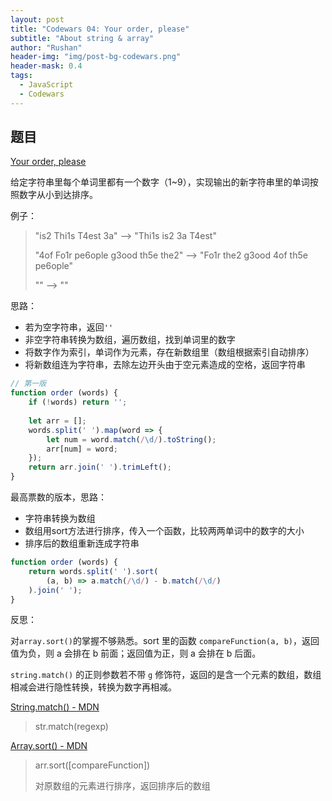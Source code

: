 ```yaml
---
layout: post
title: "Codewars 04: Your order, please"
subtitle: "About string & array"
author: "Rushan"
header-img: "img/post-bg-codewars.png"
header-mask: 0.4
tags:
  - JavaScript
  - Codewars
---
```


## 题目

[Your order, please](https://www.codewars.com/kata/your-order-please)

给定字符串里每个单词里都有一个数字（1~9），实现输出的新字符串里的单词按照数字从小到达排序。

例子：

> "is2 Thi1s T4est 3a"  -->  "Thi1s is2 3a T4est"
> 
> "4of Fo1r pe6ople g3ood th5e the2"  -->  "Fo1r the2 g3ood 4of th5e pe6ople"
> 
> ""  -->  ""

思路：

- 若为空字符串，返回`''`
- 非空字符串转换为数组，遍历数组，找到单词里的数字
- 将数字作为索引，单词作为元素，存在新数组里（数组根据索引自动排序）
- 将新数组连为字符串，去除左边开头由于空元素造成的空格，返回字符串

```js
// 第一版
function order (words) {
    if (!words) return '';
  
    let arr = [];
    words.split(' ').map(word => {
        let num = word.match(/\d/).toString();
        arr[num] = word;
    });
    return arr.join(' ').trimLeft();
}
```

最高票数的版本，思路：

- 字符串转换为数组
- 数组用sort方法进行排序，传入一个函数，比较两两单词中的数字的大小
- 排序后的数组重新连成字符串

```js
function order (words) {
    return words.split(' ').sort(
        (a, b) => a.match(/\d/) - b.match(/\d/)
    ).join(' ');
}
```

反思：

对`array.sort()`的掌握不够熟悉。sort 里的函数 `compareFunction(a, b)`，返回值为负，则 a 会排在 b 前面；返回值为正，则 a 会排在 b 后面。

`string.match()` 的正则参数若不带 `g` 修饰符，返回的是含一个元素的数组，数组相减会进行隐性转换，转换为数字再相减。

[String.match() - MDN](https://developer.mozilla.org/zh-CN/docs/Web/JavaScript/Reference/Global_Objects/String/match)

> str.match(regexp)

[Array.sort() - MDN](https://developer.mozilla.org/zh-CN/docs/Web/JavaScript/Reference/Global_Objects/Array/sort)

> arr.sort([compareFunction])
> 
> 对原数组的元素进行排序，返回排序后的数组
